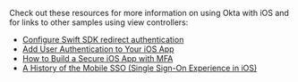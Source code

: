 Check out these resources for more information on using Okta with iOS and for links to other samples using view controllers:

* [Configure Swift SDK redirect authentication](/docs/guides/mobile-swift-configure-redirect/)
* [Add User Authentication to Your iOS App](https://developer.okta.com/code/ios/)
* [How to Build a Secure iOS App with MFA](https://developer.okta.com/blog/2025/08/20/ios-mfa)
* [A History of the Mobile SSO (Single Sign-On Experience in iOS)](/blog/2022/01/13/mobile-sso)
